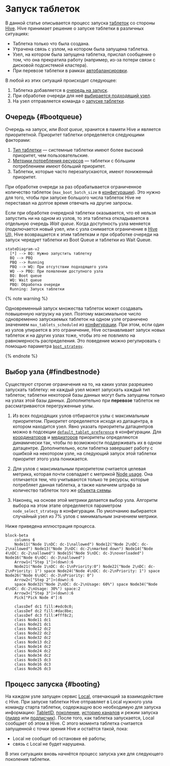# Запуск таблеток

В данной статье описывается процесс запуска [таблеток](../concepts/glossary.md#tablet) со стороны [Hive](../concepts/glossary.md#hive). Hive принимает решение о запуске таблетки в различных ситуациях:

* Таблетка только что была создана.
* Утрачена связь с узлом, на котором была запущена таблетка.
* Узел, на котором была запущена таблетка, прислал сообщение о том, что она прекратила работу (например, из-за потери связи с дисковой подсистемой кластера).
* При перевозе таблетки в рамках [автобалансировки](hive.md#autobalancing).

В любой из этих ситуаций происходит следующее:

1. Таблетка добавляется в [очередь на запуск](#bootqueue).
1. При обработке очереди для неё [выбирается подходящий узел](#findbestnode).
1. На  узел отправляется команда о [запуске таблетки](#booting).

## Очередь {#bootqueue}

Очередь на запуск, или *Boot queue*, хранится в памяти Hive и является приоритетной. Приоритет таблетки определяется следующими факторами:

1. [Тип таблетки](../concepts/glossary.md#tablet-types) — системные таблетки имеют более высокий приоритет, чем пользовательские.
1. [Метрики потребления ресурсов](hive.md#resources) — таблетки с бóльшим потреблением имеют бóльший приоритет.
1. Таблетки, которые часто перезапускаются, имеют пониженный приоритет.

При обработке очереди за раз обрабатывается ограниченное количество таблеток (`max_boot_batch_size` в [конфигурации](../reference/configuration/hive.md#boot)). Это нужно для того, чтобы при запуске большого числа таблеток Hive не переставал на долгое время отвечать на другие запросы.

Если при обработке очередной таблетки оказывается, что её нельзя запустить ни на одном из узлов, то эта таблетка откладывается в отдельную очередь *Wait queue*. Когда доступность узла меняется (подключается новый узел, или с узла снимается ограничение в [Hive UI](../reference/embedded-ui/hive.md)), Hive возвращается к этим таблеткам и при обработке очереди на запуск чередует таблетки из Boot Queue и таблетки из Wait Queue.

```mermaid
stateDiagram-v2
  [*] --> BQ: Нужно запустить таблетку
  BQ --> PBQ
  PBQ --> Running
  PBQ --> WQ: При отсутствии подходящего узла
  WQ --> PBQ: При появлении доступного узла
  BQ: Boot queue
  WQ: Wait queue
  PBQ: Обработка очереди
  Running: Запуск таблетки
```

{% note warning %}

Одновременный запуск множества таблеток может создавать повышенную нагрузку на узел. Поэтому максимальное число одновременно запускаемых таблеток на одном узле ограничено значением `max_tablets_scheduled` из [конфигурации](../reference/configuration/hive.md#boot). При этом, если один из узлов упирается в это ограничение, Hive останавливает запуск новых таблеток и на других узлах тоже, чтобы это не повлияло на равномерность распределения. Это поведение можно регулировать с помощью параметра [`boot_strategy`](../reference/configuration/hive.md#boot).

{% endnote %}

## Выбор узла {#findbestnode}

Существуют строгие ограничения на то, на каких узлах разрешено запускать таблетку: не каждый узел может запускать каждый тип таблеток; таблетки некоторой базы данных могут быть запущены только на узлах этой базы данных. Дополнительно при **перевозе** таблеток не рассматриваются перегруженные узлы.

1. Из всех подходящих узлов отбираются узлы с максимальным приоритетом. Приоритет определяется исходя из датацентра, в котором находится узел. Явно указать приоритеты датацентров можно в подсекции [`default_tablet_preference`](../reference/configuration/hive.md#boot) в конфигурации. Для [координаторов](../concepts/glossary.md#coordinator) и [медиаторов](../concepts/glossary.md#mediator) приоритеты определяются динамически так, чтобы по возможности поддерживать их в одном датацентре. Дополнительно, если таблетка завершает работу с ошибкой на некотором узле, на следующий запуск этой таблетки приоритет этого узла понижается.

1. Для узлов с максимальным приоритетом считается целевая метрика, которая почти совпадает с метрикой [Node usage](hive.md#node-usage). Она отличается тем, что учитываются только те ресурсы, которые потребляет данная таблетка, а также наличием штрафа за количество таблеток того же [объекта схемы](../concepts/glossary.md#schema-object).

1. Наконец, на основе этой метрики делается выбор узла. Алгоритм выбора на этом этапе определяется параметром `node_select_strategy` в конфигурации. По умолчанию выбирается случайный узел из 7% узлов с минимальным значением метрики.

Ниже приведена иллюстрация процесса.

```mermaid
block-beta
    columns 6
    Node11("Node 1\nDC: dc-1\nallowed") Node12("Node 2\nDC: dc-2\nallowed") Node13("Node 3\nDC: dc-2\nmarked down") Node14("Node 4\nDC: dc-2\nallowed") Node15("Node 5\nDC: dc-3\noverloaded") Node16("Node 6\nDC: dc-3\nallowed")
    Arrow1<["Step 1"]>(down):6
    Node21("Node 1\nDC: dc-1\nPriority:0") Node22("Node 2\nDC: dc-2\nPriority: 1") space Node24("Node 4\nDC: dc-2\nPriority: 1") space Node26("Node 6\nDC: dc-3\nPriority: 0")
    Arrow2<["Step 2"]>(down):6
    space Node32("Node 2\nDC: dc-2\nUsage: 60%") space Node34("Node 4\nDC: dc-2\nUsage: 30%") space:2
    Arrow3<["Step 3"]>(down):6
    Pick["Pick Node 4"]:6

    classDef dc1 fill:#edc0c0;
    classDef dc2 fill:#dac8be;
    classDef dc3 fill:#fff8c2;
    class Node11 dc1
    class Node21 dc1
    class Node12 dc2
    class Node22 dc2
    class Node32 dc2
    class Node13 dc2
    class Node14 dc2
    class Node24 dc2
    class Node34 dc2
    class Node15 dc3
    class Node16 dc3
    class Node26 dc3
```

## Процесс запуска {#booting}

На каждом узле запущен сервис [Local](../concepts/glossary.md#local), отвечающий за взаимодействие с Hive. При запуске таблетки Hive отправляет в Local нужного узла команду старта таблетки, содержащую всю необходимую для запуска информацию: [TabletID](../concepts/glossary.md#tabletid), [поколение](../concepts/glossary.md#tablet-generation), [историю каналов](general-schema.md#history) и режим запуска ([лидер](../concepts/glossary.md#tablet-leader) или [подписчик](../concepts/glossary.md#tablet-follower)). После того, как таблетка запускается, Local сообщает об этом в Hive. С этого момента таблетка считается запущенной с точки зрения Hive и остаётся такой, пока:

* Local не сообщит об остановке её работы;
* связь с Local не будет нарушена.

В этих ситуациях вновь начнётся процесс запуска уже для следующего поколения таблетки.

